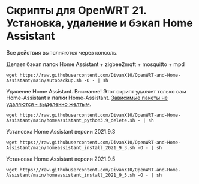 # Скрипты для OpenWRT 21. Установка, удаление и бэкап Home Assistant 

Все действия выполняются через консоль.


Делает бэкап папок Home Assistant + zigbee2mqtt + mosquitto + mpd
```
wget https://raw.githubusercontent.com/DivanX10/OpenWRT-and-Home-Assistant/main/autobackup.sh -O - | sh
```

Удаление Home Assistant. Внимание! Этот скрипт удаляет только сам Home-Assistant и папки Home-Assistant. [Зависимые пакеты не удаляются - выделенно желтым](https://github.com/openlumi/homeassistant_on_openwrt/blob/21.02/ha_install.sh#L33-L182). 

```
wget https://raw.githubusercontent.com/DivanX10/OpenWRT-and-Home-Assistant/main/homeassistant_python3.9_delete.sh - | sh
```

Установка Home Assistant версии 2021.9.3
```
wget https://raw.githubusercontent.com/DivanX10/OpenWRT-and-Home-Assistant/main/homeassistant_install_2021_9_3.sh -O - | sh
```

Установка Home Assistant версии 2021.9.5
```
wget https://raw.githubusercontent.com/DivanX10/OpenWRT-and-Home-Assistant/main/homeassistant_install_2021_9_5.sh -O - | sh
```
